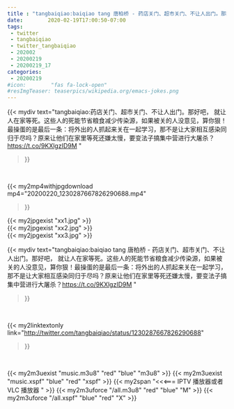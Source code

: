 ```yaml
---
title : "tangbaiqiao:baiqiao tang 唐柏桥 - 药店关门、超市关门、不让人出门。那好吧， 就让人在家等死。这些人的死能节省粮食减少传染源，如果被关的人没意见，算你狠！最操蛋的是最后一条：将外出的人抓起来关在一起学习，那不是让大家相互感染同归于尽吗？原来让他们在家里等死还嫌太慢，要变法子搞集中营进行大屠杀？https://t.co/9KXlgzID9M "
date:        2020-02-19T17:00:50-07:00
tags:
 - twitter
 - tangbaiqiao
 - twitter_tangbaiqiao
 - 202002
 - 20200219
 - 20200219_17
categories:
 - 20200219
#icon:        "fas fa-lock-open"
#resImgTeaser: teaserpics/wikipedia.org/emacs-jokes.png
---
```


{{< mydiv text="tangbaiqiao:药店关门、超市关门、不让人出门。那好吧， 就让人在家等死。这些人的死能节省粮食减少传染源，如果被关的人没意见，算你狠！最操蛋的是最后一条：将外出的人抓起来关在一起学习，那不是让大家相互感染同归于尽吗？原来让他们在家里等死还嫌太慢，要变法子搞集中营进行大屠杀？https://t.co/9KXlgzID9M "
>}}
<br>


{{< my2mp4withjpgdownload mp4="20200220_1230287667826290688.mp4"
>}}

{{< my2jpgexist "xx1.jpg" >}}<br>
{{< my2jpgexist "xx2.jpg" >}}<br>
{{< my2jpgexist "xx3.jpg" >}}<br>



{{< mydiv text="tangbaiqiao:baiqiao tang 唐柏桥 - 药店关门、超市关门、不让人出门。那好吧， 就让人在家等死。这些人的死能节省粮食减少传染源，如果被关的人没意见，算你狠！最操蛋的是最后一条：将外出的人抓起来关在一起学习，那不是让大家相互感染同归于尽吗？原来让他们在家里等死还嫌太慢，要变法子搞集中营进行大屠杀？https://t.co/9KXlgzID9M "
>}}
<br>

{{< my2linktextonly link="http://twitter.com/tangbaiqiao/status/1230287667826290688"
>}}


<br>

{{< my2m3uexist "music.m3u8" "red"  "blue" "m3u8" >}} {{< my2m3uexist "music.xspf" "blue" "red"  "xspf" >}} {{< my2span "<<<=== IPTV 播放器或者 VLC 播放器 " >}} {{< my2m3uforce "/all.m3u8" "red"  "blue" "M" >}} {{< my2m3uforce "/all.xspf" "blue" "red"  "X" >}} 
